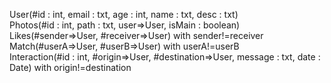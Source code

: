 User(#id : int, email : txt, age : int, name : txt, desc : txt)  
Photos(#id : int, path : txt, user=>User, isMain : boolean)  
Likes(#sender=>User, #receiver=>User) with sender!=receiver  
Match(#userA=>User, #userB=>User) with userA!=userB  
Interaction(#id : int, #origin=>User, #destination=>User, message : txt, date : Date) with origin!=destination  
